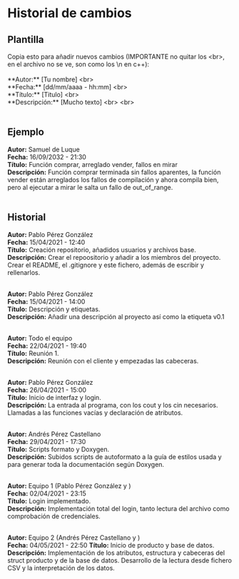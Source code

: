 # Historial de cambios
## Plantilla
Copia esto para añadir nuevos cambios (IMPORTANTE no quitar los \<br>, en el archivo no se ve, son como los \n en c++): <br> <br>
  \*\*Autor:** [Tu nombre] \<br> <br>
  \*\*Fecha:** [dd/mm/aaaa - hh:mm] \<br> <br>
  \*\*Título:** [Titulo] \<br> <br>
  \*\*Descripción:** [Mucho texto] \<br> \<br> <br> <br>
  
## Ejemplo

**Autor:** Samuel de Luque <br>
**Fecha:** 16/09/2032 - 21:30 <br>
**Título:** Función comprar, arreglado vender, fallos en mirar <br>
**Descripción:** Función comprar terminada sin fallos aparentes, la función vender están arreglados los fallos de compilación y ahora compila bien, pero al ejecutar a mirar le salta un fallo de out_of_range. <br> <br>


## Historial

**Autor:** Pablo Pérez González <br>
**Fecha:** 15/04/2021 - 12:40 <br>
**Título:** Creación repositorio, añadidos usuarios y archivos base. <br>
**Descripción:** Crear el repoositorio y añadir a los miembros del proyecto. Crear el README, el .gitignore y este fichero, además de escribir y rellenarlos. <br> <br>

**Autor:** Pablo Pérez González <br>
**Fecha:** 15/04/2021 - 14:00 <br>
**Título:** Descripción y etiquetas. <br>
**Descripción:** Añadir una descripción al proyecto así como la etiqueta v0.1 <br> <br>

**Autor:** Todo el equipo <br>
**Fecha:** 22/04/2021 - 19:40 <br>
**Título:** Reunión 1. <br>
**Descripción:** Reunión con el cliente y empezadas las cabeceras. <br> <br>


**Autor:** Pablo Pérez González <br>
**Fecha:** 26/04/2021 - 15:00 <br>
**Título:** Inicio de interfaz y login. <br>
**Descripción:** La entrada al programa, con los cout y los cin necesarios. Llamadas a las funciones vacías y declaración de atributos. <br> <br>


**Autor:** Andrés Pérez Castellano <br>
**Fecha:** 29/04/2021 - 17:30 <br>
**Título:** Scripts formato y Doxygen. <br>
**Descripción:** Subidos scripts de autoformato a la guía de estilos usada y para generar toda la documentación según Doxygen. <br> <br>


**Autor:** Equipo 1 (Pablo Pérez González y )<br>
**Fecha:** 02/04/2021 - 23:15 <br>
**Título:** Login implementado. <br>
**Descripción:** Implementación total del login, tanto lectura del archivo como comprobación de credenciales. <br> <br>


**Autor:** Equipo 2 (Andrés Pérez Castellano y )<br>
**Fecha:** 04/05/2021 - 22:50
**Título:** Inicio de producto y base de datos.
**Descripción:** Implementación de los atributos, estructura y cabeceras del struct producto y de la base de datos. Desarrollo de la lectura desde fichero CSV y la interpretación de los datos.<br><br>
